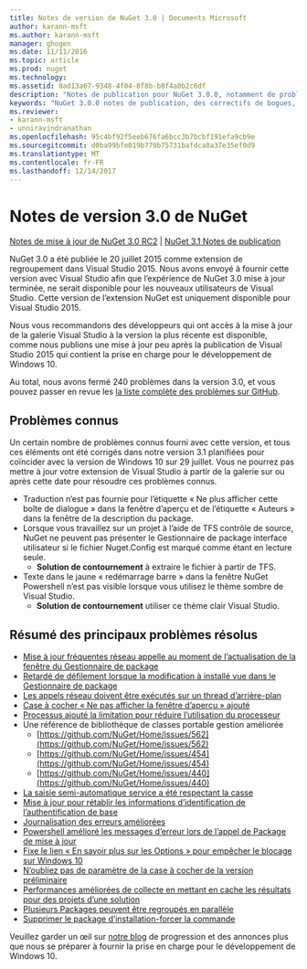 ```yaml
---
title: Notes de version de NuGet 3.0 | Documents Microsoft
author: karann-msft
ms.author: karann-msft
manager: ghogen
ms.date: 11/11/2016
ms.topic: article
ms.prod: nuget
ms.technology: 
ms.assetid: 8ad13a67-9348-4f04-8f8b-b8f4a0b2c6df
description: "Notes de publication pour NuGet 3.0.0, notamment de problèmes connus, des correctifs de bogues, les fonctionnalités ajoutées et dcr."
keywords: "NuGet 3.0.0 notes de publication, des correctifs de bogues, problèmes connus, ajouté des fonctionnalités, DCR"
ms.reviewer:
- karann-msft
- unniravindranathan
ms.openlocfilehash: 95c4bf92f5eeb676fa6bcc3b7bcbf191efa9cb9e
ms.sourcegitcommit: d0ba99bfe019b779b75731bafdca8a37e35ef0d9
ms.translationtype: MT
ms.contentlocale: fr-FR
ms.lasthandoff: 12/14/2017
---
```

# <a name="nuget-30-release-notes"></a>Notes de version 3.0 de NuGet

[Notes de mise à jour de NuGet 3.0 RC2](../release-notes/nuget-3.0-RC2.md) | [NuGet 3.1 Notes de publication](../release-notes/nuget-3.1.md)

NuGet 3.0 a été publiée le 20 juillet 2015 comme extension de regroupement dans Visual Studio 2015. Nous avons envoyé à fournir cette version avec Visual Studio afin que l’expérience de NuGet 3.0 mise à jour terminée, ne serait disponible pour les nouveaux utilisateurs de Visual Studio. Cette version de l’extension NuGet est uniquement disponible pour Visual Studio 2015.

Nous vous recommandons des développeurs qui ont accès à la mise à jour de la galerie Visual Studio à la version la plus récente est disponible, comme nous publions une mise à jour peu après la publication de Visual Studio 2015 qui contient la prise en charge pour le développement de Windows 10.

Au total, nous avons fermé 240 problèmes dans la version 3.0, et vous pouvez passer en revue les [la liste complète des problèmes sur GitHub](https://github.com/NuGet/Home/issues?q=milestone%3A3.0.0-RTM+is%3Aclosed).

## <a name="known-issues"></a>Problèmes connus

Un certain nombre de problèmes connus fourni avec cette version, et tous ces éléments ont été corrigés dans notre version 3.1 planifiées pour coïncider avec la version de Windows 10 sur 29 juillet.  Vous ne pourrez pas mettre à jour votre extension de Visual Studio à partir de la galerie sur ou après cette date pour résoudre ces problèmes connus.

*  Traduction n’est pas fournie pour l’étiquette « Ne plus afficher cette boîte de dialogue » dans la fenêtre d’aperçu et de l’étiquette « Auteurs » dans la fenêtre de la description du package.
*  Lorsque vous travaillez sur un projet à l’aide de TFS contrôle de source, NuGet ne peuvent pas présenter le Gestionnaire de package interface utilisateur si le fichier Nuget.Config est marqué comme étant en lecture seule.
   * **Solution de contournement** à extraire le fichier à partir de TFS.
*  Texte dans le jaune « redémarrage barre » dans la fenêtre NuGet Powershell n’est pas visible lorsque vous utilisez le thème sombre de Visual Studio.
   * **Solution de contournement** utiliser ce thème clair Visual Studio.


## <a name="summary-of-top-issues-resolved"></a>Résumé des principaux problèmes résolus

* [Mise à jour fréquentes réseau appelle au moment de l’actualisation de la fenêtre du Gestionnaire de package](https://github.com/NuGet/Home/issues/515)
* [Retardé de défilement lorsque la modification à installé vue dans le Gestionnaire de package](https://github.com/NuGet/Home/issues/519)
* [Les appels réseau doivent être exécutés sur un thread d’arrière-plan](https://github.com/NuGet/Home/issues/516)
* [Case à cocher « Ne pas afficher la fenêtre d’aperçu » ajouté](https://github.com/NuGet/Home/issues/566)
* [Processus ajouté la limitation pour réduire l’utilisation du processeur](https://github.com/NuGet/Home/issues/356)
* Une référence de bibliothèque de classes portable gestion améliorée
    * [https://github.com/NuGet/Home/issues/562](https://github.com/NuGet/Home/issues/562)
    * [https://github.com/NuGet/Home/issues/454](https://github.com/NuGet/Home/issues/454)
    * [https://github.com/NuGet/Home/issues/440](https://github.com/NuGet/Home/issues/440)
* [La saisie semi-automatique service a été respectant la casse](https://github.com/NuGet/Home/issues/198)
* [Mise à jour pour rétablir les informations d’identification de l’authentification de base](https://github.com/NuGet/Home/issues/456)
* [Journalisation des erreurs améliorées](https://github.com/NuGet/Home/issues/407)
* [Powershell amélioré les messages d’erreur lors de l’appel de Package de mise à jour](https://github.com/NuGet/Home/issues/5)
* [Fixe le lien « En savoir plus sur les Options » pour empêcher le blocage sur Windows 10](https://github.com/NuGet/Home/issues/822)
* [N’oubliez pas de paramètre de la case à cocher de la version préliminaire](https://github.com/NuGet/Home/issues/732)
* [Performances améliorées de collecte en mettant en cache les résultats pour des projets d’une solution](https://github.com/NuGet/Home/issues/721)
* [Plusieurs Packages peuvent être regroupés en parallèle](https://github.com/NuGet/Home/issues/713)
* [Supprimer le package d’installation-forcer la commande](https://github.com/NuGet/Home/issues/697)

Veuillez garder un œil sur [notre blog](http://blog.nuget.org) de progression et des annonces plus que nous se préparer à fournir la prise en charge pour le développement de Windows 10.